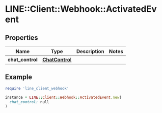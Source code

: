 # LINE::Client::Webhook::ActivatedEvent

## Properties

| Name | Type | Description | Notes |
| ---- | ---- | ----------- | ----- |
| **chat_control** | [**ChatControl**](ChatControl.md) |  |  |

## Example

```ruby
require 'line_client_webhook'

instance = LINE::Client::Webhook::ActivatedEvent.new(
  chat_control: null
)
```


